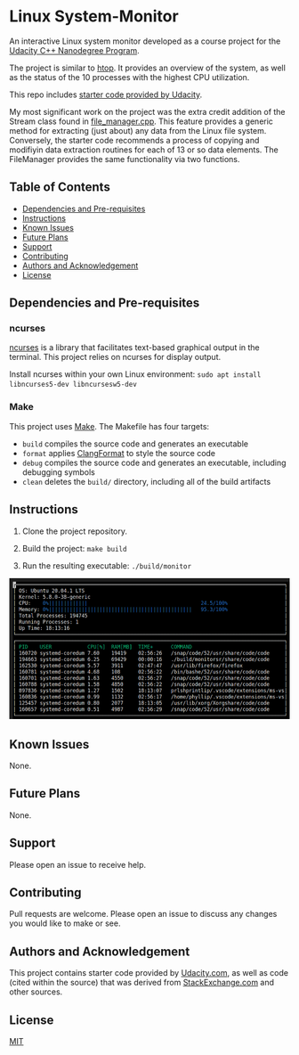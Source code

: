 # Linux System-Monitor

An interactive Linux system monitor developed as a course project for the [Udacity C++ Nanodegree Program](https://www.udacity.com/course/c-plus-plus-nanodegree--nd213). 

The project is similar to [htop](htop.dev). It provides an overview of the system, as well as the status of the 10 processes with the highest CPU utilization.

This repo includes [starter code provided by Udacity](https://github.com/udacity/CppND-System-Monitor).

My most significant work on the project was the extra credit addition of the Stream class found in [file_manager.cpp](https://github.com/vorian77/Udacity-CppND-System-Monitor/blob/main/src/file_manager.cpp). This feature provides a generic method for extracting (just about) any data from the Linux file system. Conversely, the starter code recommends a process of copying and modifiyin data extraction routines for each of 13 or so data elements. The FileManager provides the same functionality via two functions.

## Table of Contents

* [Dependencies and Pre-requisites](#dependencies-and-pre-requisites)
* [Instructions](#instructions)
* [Known Issues](#known-issues)
* [Future Plans](#future-plans)
* [Support](#support)
* [Contributing](#contributing)
* [Authors and Acknowledgement](#authors-and-acknowledgement)
* [License](#license)

## Dependencies and Pre-requisites

### ncurses
[ncurses](https://www.gnu.org/software/ncurses/) is a library that facilitates text-based graphical output in the terminal. This project relies on ncurses for display output.

Install ncurses within your own Linux environment: `sudo apt install libncurses5-dev libncursesw5-dev`

### Make
This project uses [Make](https://www.gnu.org/software/make/). The Makefile has four targets:
* `build` compiles the source code and generates an executable
* `format` applies [ClangFormat](https://clang.llvm.org/docs/ClangFormat.html) to style the source code
* `debug` compiles the source code and generates an executable, including debugging symbols
* `clean` deletes the `build/` directory, including all of the build artifacts

## Instructions

1. Clone the project repository.

2. Build the project: `make build`

3. Run the resulting executable: `./build/monitor`

![System Monitor](images/monitor_final.png)

## Known Issues

None.

## Future Plans

None.

## Support

Please open an issue to receive help. 


## Contributing

Pull requests are welcome. Please open an issue to discuss any changes you would like to make or see.


## Authors and Acknowledgement

This project contains starter code provided by [Udacity.com](udacity.com), as well as code (cited within the source) that was derived from [StackExchange.com](StackExchange.com) and other sources. 

## License

[MIT](https://choosealicense.com/licenses/mit/)
